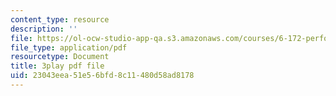 ```yaml
---
content_type: resource
description: ''
file: https://ol-ocw-studio-app-qa.s3.amazonaws.com/courses/6-172-performance-engineering-of-software-systems-fall-2018/23043eea51e56bfd8c11480d58ad8178_5sZo3SrLrGA.pdf
file_type: application/pdf
resourcetype: Document
title: 3play pdf file
uid: 23043eea-51e5-6bfd-8c11-480d58ad8178
---
```

